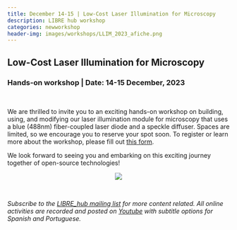 ```yaml
---
title: December 14-15 | Low-Cost Laser Illumination for Microscopy
description: LIBRE hub workshop
categories: newworkshop
header-img: images/workshops/LLIM_2023_afiche.png
---
```


## Low-Cost Laser Illumination for Microscopy

### Hands-on workshop | Date: 14-15 December, 2023

<br>

We are thrilled to invite you to an exciting hands-on workshop on building, using, and modifying our laser illumination module for microscopy that uses a blue (488nm) fiber-coupled laser diode and a speckle diffuser. Spaces are limited, so we encourage you to reserve your spot soon. To register or learn more about the workshop, please fill out [this form](https://docs.google.com/forms/d/e/1FAIpQLScep7EJ1g_zLmvCOUVOzuN5d3WBsJp7Xhh-OBLvFG3lpGChSQ/viewform).

We look forward to seeing you and embarking on this exciting journey together of open-source technologies!

<p align="center">
<img src="{{site.baseurl}}/images/workshops/LLIM_2023_afiche.png" data-action="zoom">
</p>

<br>

*Subscribe to the [LIBRE_hub mailing list](https://mailchi.mp/2efa11be3d6b/libre_hub) for more content related. All online activities are recorded and posted on [Youtube](https://www.youtube.com/channel/UCKaffupDA8KKrDE0rd668Xw) with subtitle options for Spanish and Portuguese.*